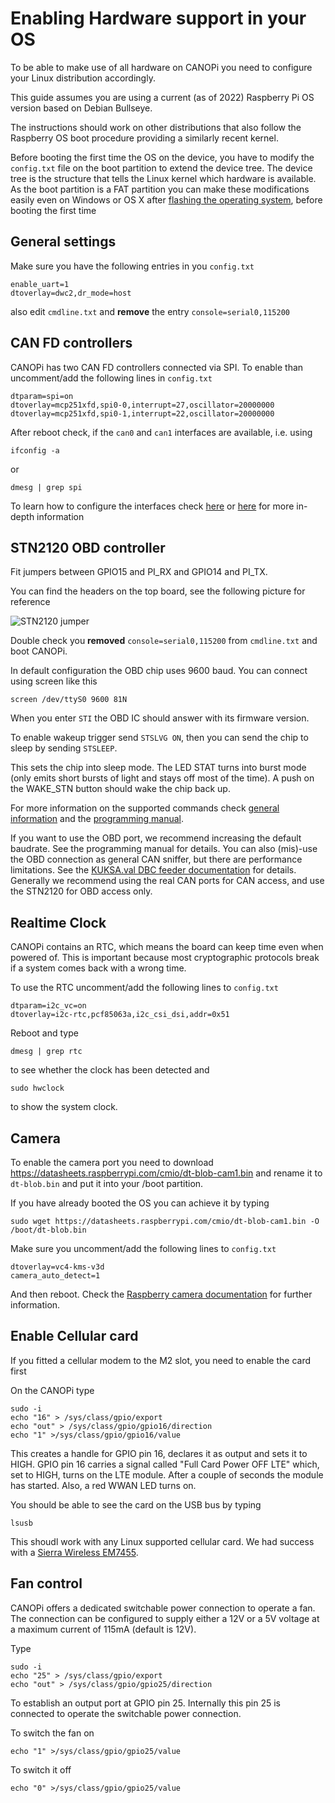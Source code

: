 # Enabling Hardware support in your OS

To be able to make use of all hardware on CANOPi you need to configure your Linux distribution accordingly.

This guide assumes you are using a current (as of 2022) Raspberry Pi OS version based on Debian Bullseye.

The instructions should work on other distributions that also follow the Raspberry OS boot procedure providing a similarly recent kernel.

Before booting the first time the OS on the device, you have to modify the `config.txt` file on the boot partition to extend the device tree. The device tree is the structure that tells the Linux kernel which hardware is available. As the boot partition is a FAT partition you can make these modifications easily even on Windows or OS X after [flashing the operating system](https://www.raspberrypi.com/software/), before booting the first time

## General settings
Make sure you have the following entries in you `config.txt`

```
enable_uart=1
dtoverlay=dwc2,dr_mode=host
```

also edit `cmdline.txt` and **remove** the entry `console=serial0,115200`

## CAN FD controllers
CANOPi has two CAN FD controllers connected via SPI. To enable than uncomment/add the following lines in `config.txt`

```
dtparam=spi=on
dtoverlay=mcp251xfd,spi0-0,interrupt=27,oscillator=20000000
dtoverlay=mcp251xfd,spi0-1,interrupt=22,oscillator=20000000
```

After reboot check, if the `can0` and `can1` interfaces are available, i.e. using

```
ifconfig -a
````

or

```
dmesg | grep spi
```

To learn how to configure the interfaces check [here](https://python-can.readthedocs.io/en/master/interfaces/socketcan.html) or [here](https://www.kernel.org/doc/html/latest/networking/can.html) for more in-depth information


## STN2120 OBD controller

Fit jumpers between GPIO15 and PI_RX and GPIO14 and PI_TX.

You can find the headers on the top board, see the following picture for reference

![STN2120 jumper](../hw_doc/img/STN2120_jumper.png)


Double check you **removed**  `console=serial0,115200` from `cmdline.txt` and boot CANOPi.


In default configuration the OBD chip uses 9600 baud. You can connect using screen like this

```
screen /dev/ttyS0 9600 81N
```

When you enter `STI` the OBD IC should answer with its firmware version.

To enable wakeup trigger send `STSLVG ON`, then you can send the chip to sleep by sending `STSLEEP`.

This sets the chip into sleep mode. The LED STAT turns into burst mode (only emits short bursts of light and stays off most of the time). A push on the WAKE_STN button should wake the chip back up.

For more information on the supported commands check [general information](https://www.obdsol.com/solutions/chips/stn2120/) and the [programming manual](https://www.scantool.net/scantool/downloads/98/stn11xx21xx_frpm-c.pdf).

If you want to use the OBD port, we recommend increasing the default baudrate. See the programming manual for details. You can also (mis)-use the OBD connection as general CAN sniffer, but there are performance limitations. See the [KUKSA.val DBC feeder documentation](https://github.com/eclipse/kuksa.val/tree/master/kuksa_feeders/dbc2val#elmobdlink-support) for details. Generally we recommend using the real CAN ports for CAN access, and use the STN2120 for OBD access only.

## Realtime Clock
CANOPi contains an RTC, which means the board can keep time even when powered of. This is important because most cryptographic protocols break if a system comes back with a wrong time.

To use the RTC uncomment/add the following lines to `config.txt`

```
dtparam=i2c_vc=on
dtoverlay=i2c-rtc,pcf85063a,i2c_csi_dsi,addr=0x51
```

Reboot and type

```
dmesg | grep rtc
```

 to see whether the clock has been detected and

```
sudo hwclock
```

to show the system clock.


## Camera

To enable the camera port you need to download https://datasheets.raspberrypi.com/cmio/dt-blob-cam1.bin and rename it to `dt-blob.bin` and put it into your /boot partition.

If you have already booted the OS you can achieve it by typing

```
sudo wget https://datasheets.raspberrypi.com/cmio/dt-blob-cam1.bin -O /boot/dt-blob.bin
```

Make sure you uncomment/add the following lines to `config.txt`

```
dtoverlay=vc4-kms-v3d
camera_auto_detect=1
```

And then reboot. Check the [Raspberry camera documentation](https://www.raspberrypi.com/documentation/accessories/camera.html) for further information.


## Enable Cellular card
If you fitted a cellular modem to the M2 slot, you need to enable the card first

On the CANOPi type

```
sudo -i
echo "16" > /sys/class/gpio/export
echo "out" > /sys/class/gpio/gpio16/direction
echo "1" >/sys/class/gpio/gpio16/value
```
This creates a handle for GPIO pin 16, declares it as output and sets it to HIGH. GPIO pin 16 carries a signal called "Full Card Power OFF LTE" which, set to HIGH, turns on the LTE module. After a couple of seconds the module has started. Also, a red WWAN LED turns on.

You should be able to see the card on the USB bus by typing

```
lsusb
```

This shoudl work with any Linux supported cellular card. We had success with a [Sierra Wireless EM7455](https://www.sierrawireless.com/iot-solutions/products/em7455/).

## Fan control
CANOPi offers a dedicated switchable power connection to operate a fan. The connection can be configured to supply either a 12V or a 5V voltage at a maximum current of 115mA (default is 12V).

Type

```
sudo -i
echo "25" > /sys/class/gpio/export
echo "out" > /sys/class/gpio/gpio25/direction
```

To establish an output port at GPIO pin 25. Internally this pin 25 is connected to operate the switchable power connection.

To switch the fan on

```
echo "1" >/sys/class/gpio/gpio25/value
```

To switch it off

```
echo "0" >/sys/class/gpio/gpio25/value
```
